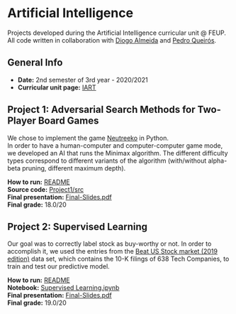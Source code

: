 # Artificial Intelligence

Projects developed during the Artificial Intelligence curricular unit @ FEUP.  
All code written in collaboration with [Diogo Almeida](https://github.com/diogohalmeida) and [Pedro Queirós](https://github.com/pedroqtuga).

## General Info

- **Date:** 2nd semester of 3rd year - 2020/2021
- **Curricular unit page:** [IART](https://sigarra.up.pt/feup/en/UCURR_GERAL.FICHA_UC_VIEW?pv_ocorrencia_id=459487)

## Project 1: Adversarial Search Methods for Two-Player Board Games   

We chose to implement the game [Neutreeko](https://www.neutreeko.net/neutreeko.htm) in Python.  
In order to have a human-computer and computer-computer game mode, we developed an AI that runs the Minimax algorithm. The different difficulty types correspond to different variants of the algorithm (with/without alpha-beta pruning, different maximum depth).  

**How to run:** [README](Project1/README.md)  
**Source code:** [Project1/src](./Project1/src)  
**Final presentation:** [Final-Slides.pdf](Project1/docs/Final-Slides.pdf)   
**Final grade:** 18.0/20

## Project 2: Supervised Learning 

Our goal was to correctly label stock as buy-worthy or not. In order to accomplish it, we used the entries from the [Beat US Stock market
(2019 edition)](https://www.kaggle.com/cnic92/beat-us-stock-market-data) data set, which contains the 10-K filings of 638 Tech Companies, to train and test our predictive model.

**How to run:** [README](Project2/README.md)  
**Notebook:** [Supervised Learning.ipynb](./Project2/Supervised%20Learning.ipynb)  
**Final presentation:** [Final-Slides.pdf](Project2/docs/Final-Slides.pdf)   
**Final grade:** 19.0/20